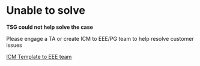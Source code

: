 <properties
          pageTitle="Unable to solve"
          description="Unable to solve"
          service="Microsoft.Storage"
          resource="Microsoft.Storage/storageAccounts"
          authors="akshaymatmicrosoft"
          ms.author="akshaym"
          displayOrder=""
          selfHelpType="TSG_Content"
          supportTopicIds=""
          resourceTags=""
          productPesIds=""
          cloudEnvironments="public, fairfax, usnat, ussec"
          articleId="cd8ec611-7e74-4186-8ab1-e4aa1b48d546"
           ownershipId="Centennial_CloudNet_LoadBalancer"
    />

#  Unable to solve 

**TSG could not help solve the case**

Please engage a TA or create ICM to EEE/PG team to help resolve customer issues

[ICM Template to EEE team](http://aka.ms/cri-xeee)

